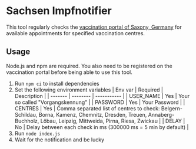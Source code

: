 # Sachsen Impfnotifier

This tool regularly checks the [vaccination portal of Saxony, Germany](https://sachsen.impfterminvergabe.de) for available appointments for specified vaccination centres.

## Usage

Node.js and npm are required. You also need to be registered on the vaccination portal before being able to use this tool.

1. Run `npm ci` to install dependencies
2. Set the following environment variables
   | Env var | Required | Description |
   | ------- | -------- | ----------- |
   | USER_NAME | Yes | Your so called "Vorgangskennung" |
   | PASSWORD | Yes | Your Password |
   | CENTRES | Yes | Comma separated list of centres to check: Belgern-Schildau, Borna, Kamenz, Chemnitz, Dresden, Treuen, Annaberg-Buchholz, Löbau, Leipzig, Mittweida, Pirna, Riesa, Zwickau |
   | DELAY | No | Delay between each check in ms (300000 ms = 5 min by default) |
3. Run `node index.js`
4. Wait for the notification and be lucky

